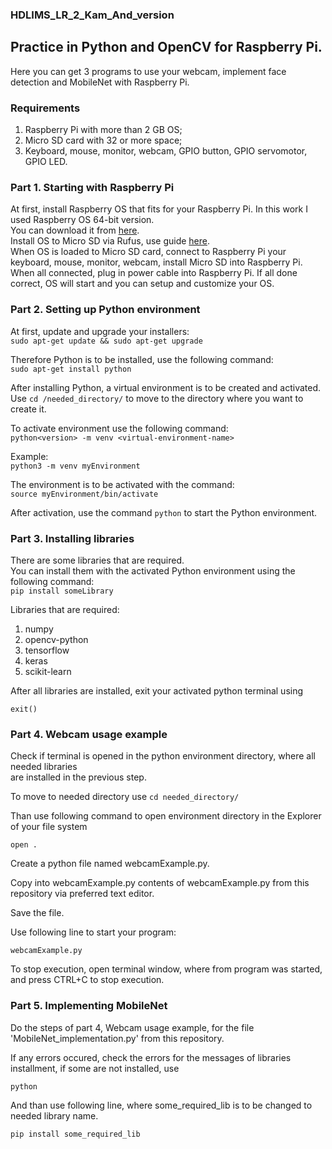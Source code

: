 ### HDLIMS_LR_2_Kam_And_version
## Practice in Python and OpenCV for Raspberry Pi.

Here you can get 3 programs to use your webcam, implement face detection and MobileNet with Raspberry Pi.

### Requirements
1. Raspberry Pi with more than 2 GB OS;
2. Micro SD card with 32 or more space;
3. Keyboard, mouse, monitor, webcam, GPIO button, GPIO servomotor, GPIO LED.

### Part 1. Starting with Raspberry Pi
At first, install Raspberry OS that fits for your Raspberry Pi.
In this work I used Raspberry OS 64-bit version.  
You can download it from [here](https://www.raspberrypi.com/software/).  
Install OS to Micro SD via Rufus, use guide [here](https://jes.saxe.dk/raspberrypi/easy-way-to-install-raspberry-pi-rasbian-os-via-rufus-134).  
When OS is loaded to Micro SD card, connect to Raspberry Pi your keyboard, mouse, monitor, webcam, install Micro SD into Raspberry Pi.  
When all connected, plug in power cable into Raspberry Pi. If all done correct, OS will start and you can setup and customize your OS.

### Part 2. Setting up Python environment
At first, update and upgrade your installers:   
`sudo apt-get update && sudo apt-get upgrade`

Therefore Python is to be installed, use the following command:   
`sudo apt-get install python`

After installing Python, a virtual environment is to be created and activated.   
Use `cd /needed_directory/` to move to the directory where you want to create it.  

To activate environment use the following command:   
`python<version> -m venv <virtual-environment-name>`

Example:   
`python3 -m venv myEnvironment`   

The environment is to be activated with the command:   
`source myEnvironment/bin/activate`

After activation, use the command `python` to start the Python environment.

### Part 3. Installing libraries
There are some libraries that are required.     
You can install them with the activated Python environment using the following command:   
`pip install someLibrary`  

Libraries that are required:   
1. numpy   
2. opencv-python   
3. tensorflow   
4. keras   
5. scikit-learn

After all libraries are installed, exit your activated python terminal using   

`exit()`   

### Part 4. Webcam usage example   
Check if terminal is opened in the python environment directory, where all needed libraries   
are installed in the previous step.   

To move to needed directory use
`cd needed_directory/`

Than use following command to open environment directory in the Explorer of your file system   

`open .`

Create a python file named webcamExample.py.   

Copy into webcamExample.py contents of webcamExample.py from this repository via preferred text editor.   

Save the file.   

Use following line to start your program:   

`webcamExample.py`

To stop execution, open terminal window, where from program was started, and press CTRL+C to stop execution.

### Part 5. Implementing MobileNet

Do the steps of part 4, Webcam usage example, for the file 'MobileNet_implementation.py' from this repository.   

If any errors occured, check the errors for the messages of libraries installment, if some are not installed, use   

`python`   

And than use following line, where some_required_lib is to be changed to needed library name.   

`pip install some_required_lib`
